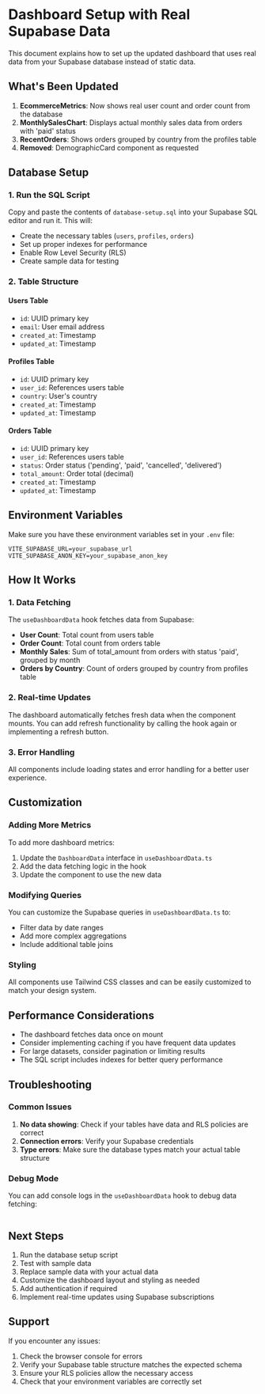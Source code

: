 # Dashboard Setup with Real Supabase Data

This document explains how to set up the updated dashboard that uses real data from your Supabase database instead of static data.

## What's Been Updated

1. **EcommerceMetrics**: Now shows real user count and order count from the database
2. **MonthlySalesChart**: Displays actual monthly sales data from orders with 'paid' status
3. **RecentOrders**: Shows orders grouped by country from the profiles table
4. **Removed**: DemographicCard component as requested

## Database Setup

### 1. Run the SQL Script

Copy and paste the contents of `database-setup.sql` into your Supabase SQL editor and run it. This will:

- Create the necessary tables (`users`, `profiles`, `orders`)
- Set up proper indexes for performance
- Enable Row Level Security (RLS)
- Create sample data for testing

### 2. Table Structure

#### Users Table

- `id`: UUID primary key
- `email`: User email address
- `created_at`: Timestamp
- `updated_at`: Timestamp

#### Profiles Table

- `id`: UUID primary key
- `user_id`: References users table
- `country`: User's country
- `created_at`: Timestamp
- `updated_at`: Timestamp

#### Orders Table

- `id`: UUID primary key
- `user_id`: References users table
- `status`: Order status ('pending', 'paid', 'cancelled', 'delivered')
- `total_amount`: Order total (decimal)
- `created_at`: Timestamp
- `updated_at`: Timestamp

## Environment Variables

Make sure you have these environment variables set in your `.env` file:

```env
VITE_SUPABASE_URL=your_supabase_url
VITE_SUPABASE_ANON_KEY=your_supabase_anon_key
```

## How It Works

### 1. Data Fetching

The `useDashboardData` hook fetches data from Supabase:

- **User Count**: Total count from users table
- **Order Count**: Total count from orders table
- **Monthly Sales**: Sum of total_amount from orders with status 'paid', grouped by month
- **Orders by Country**: Count of orders grouped by country from profiles table

### 2. Real-time Updates

The dashboard automatically fetches fresh data when the component mounts. You can add refresh functionality by calling the hook again or implementing a refresh button.

### 3. Error Handling

All components include loading states and error handling for a better user experience.

## Customization

### Adding More Metrics

To add more dashboard metrics:

1. Update the `DashboardData` interface in `useDashboardData.ts`
2. Add the data fetching logic in the hook
3. Update the component to use the new data

### Modifying Queries

You can customize the Supabase queries in `useDashboardData.ts` to:

- Filter data by date ranges
- Add more complex aggregations
- Include additional table joins

### Styling

All components use Tailwind CSS classes and can be easily customized to match your design system.

## Performance Considerations

- The dashboard fetches data once on mount
- Consider implementing caching if you have frequent data updates
- For large datasets, consider pagination or limiting results
- The SQL script includes indexes for better query performance

## Troubleshooting

### Common Issues

1. **No data showing**: Check if your tables have data and RLS policies are correct
2. **Connection errors**: Verify your Supabase credentials
3. **Type errors**: Make sure the database types match your actual table structure

### Debug Mode

You can add console logs in the `useDashboardData` hook to debug data fetching:

```typescript

```

## Next Steps

1. Run the database setup script
2. Test with sample data
3. Replace sample data with your actual data
4. Customize the dashboard layout and styling as needed
5. Add authentication if required
6. Implement real-time updates using Supabase subscriptions

## Support

If you encounter any issues:

1. Check the browser console for errors
2. Verify your Supabase table structure matches the expected schema
3. Ensure your RLS policies allow the necessary access
4. Check that your environment variables are correctly set
